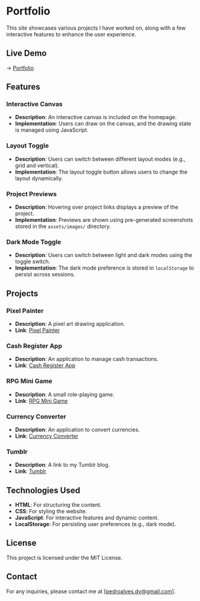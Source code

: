 # Portfolio

This site showcases various projects I have worked on, along with a few interactive features to enhance the user experience.


## Live Demo

→ [Portfolio](https://pedroalves-dv.github.io/)

## Features

### Interactive Canvas
- **Description**: An interactive canvas is included on the homepage.
- **Implementation**: Users can draw on the canvas, and the drawing state is managed using JavaScript.

### Layout Toggle
- **Description**: Users can switch between different layout modes (e.g., grid and vertical).
- **Implementation**: The layout toggle button allows users to change the layout dynamically.

### Project Previews
- **Description**: Hovering over project links displays a preview of the project.
- **Implementation**: Previews are shown using pre-generated screenshots stored in the `assets/images/` directory.

### Dark Mode Toggle
- **Description**: Users can switch between light and dark modes using the toggle switch.
- **Implementation**: The dark mode preference is stored in `localStorage` to persist across sessions.


## Projects

### Pixel Painter
- **Description**: A pixel art drawing application.
- **Link**: [Pixel Painter](https://pedroalves-dv.github.io/pixelpainter/)

### Cash Register App
- **Description**: An application to manage cash transactions.
- **Link**: [Cash Register App](https://pedroalves-dv.github.io/cash-register/)

### RPG Mini Game
- **Description**: A small role-playing game.
- **Link**: [RPG Mini Game](https://pedroalves-dv.github.io/dragon-repeller/)

### Currency Converter
- **Description**: An application to convert currencies.
- **Link**: [Currency Converter](https://pedroalves-dv.github.io/euro-converter/)

### Tumblr
- **Description**: A link to my Tumblr blog.
- **Link**: [Tumblr](https://pedroalvesmadeira.tumblr.com/)


## Technologies Used

- **HTML**: For structuring the content.
- **CSS**: For styling the website.
- **JavaScript**: For interactive features and dynamic content.
- **LocalStorage**: For persisting user preferences (e.g., dark mode).

## License
This project is licensed under the MIT License.

## Contact

For any inquiries, please contact me at [pedroalves.dv@gmail.com].